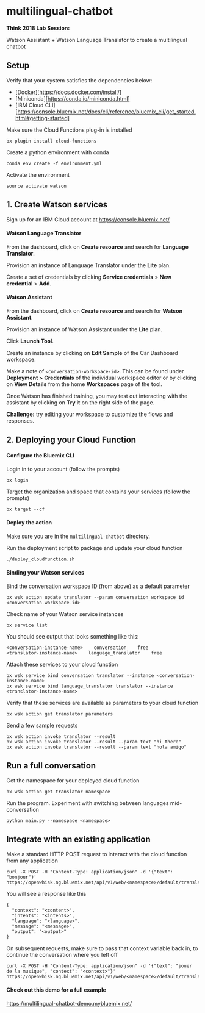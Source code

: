 # multilingual-chatbot
**Think 2018 Lab Session:**

Watson Assistant + Watson Language Translator to create a multilingual chatbot

## Setup

Verify that your system satisfies the dependencies below:
- [Docker][https://docs.docker.com/install/]
- [Miniconda][https://conda.io/miniconda.html]
- [IBM Cloud CLI][https://console.bluemix.net/docs/cli/reference/bluemix_cli/get_started.html#getting-started]

Make sure the Cloud Functions plug-in is installed
```
bx plugin install cloud-functions
```

Create a python environment with conda
```
conda env create -f environment.yml
```

Activate the environment
```
source activate watson
```

## 1. Create Watson services

Sign up for an IBM Cloud account at https://console.bluemix.net/

#### Watson Language Translator
From the dashboard, click on **Create resource** and search for **Language Translator**.

Provision an instance of Language Translator under the **Lite** plan.

Create a set of credentials by clicking **Service credentials** > **New credential** > **Add**.

#### Watson Assistant
From the dashboard, click on **Create resource** and search for **Watson Assistant**.

Provision an instance of Watson Assistant under the **Lite** plan.

Click **Launch Tool**.

Create an instance by clicking on **Edit Sample** of the Car Dashboard workspace.

Make a note of `<conversation-workspace-id>`.
This can be found under **Deployment > Credentials** of the individual workspace editor
or by clicking on **View Details** from the home **Workspaces** page of the tool.

Once Watson has finished training, you may test out interacting with the assistant
by clicking on **Try it** on the right side of the page.

**Challenge:** try editing your workspace to customize the flows and responses.


## 2. Deploying your Cloud Function
#### Configure the Bluemix CLI
Login in to your account (follow the prompts)
```
bx login
```
Target the organization and space that contains your services (follow the prompts)
```
bx target --cf
```

#### Deploy the action
Make sure you are in the `multilingual-chatbot` directory.

Run the deployment script to package and update your cloud function
```
./deploy_cloudfunction.sh
```

#### Binding your Watson services

Bind the conversation workspace ID (from above) as a default parameter
```
bx wsk action update translator --param conversation_workspace_id <conversation-workspace-id>
```

Check name of your Watson service instances
```
bx service list
```

You should see output that looks something like this:
```
<conversation-instance-name>    conversation    free
<translator-instance-name>    language_translator    free
```

Attach these services to your cloud function
```
bx wsk service bind conversation translator --instance <conversation-instance-name>
bx wsk service bind language_translator translator --instance <translator-instance-name>
```

Verify that these services are available as parameters to your cloud function
```
bx wsk action get translator parameters
```

Send a few sample requests
```
bx wsk action invoke translator --result
bx wsk action invoke translator --result --param text "hi there"
bx wsk action invoke translator --result --param text "hola amigo"
```

## Run a full conversation

Get the namespace for your deployed cloud function
```
bx wsk action get translator namespace
```

Run the program. Experiment with switching between languages mid-conversation
```
python main.py --namespace <namespace>
```

## Integrate with an existing application

Make a standard HTTP POST request to interact with the cloud function from any application
```
curl -X POST -H "Content-Type: application/json" -d '{"text": "bonjour"}' https://openwhisk.ng.bluemix.net/api/v1/web/<namespace>/default/translator.json
```

You will see a response like this
```
{
  "context": "<content>",
  "intents": "<intents>",
  "language": "<language>",
  "message": "<message>",
  "output": "<output>"
}
```

On subsequent requests, make sure to pass that context variable back in, to continue the conversation where you left off
```
curl -X POST -H "Content-Type: application/json" -d '{"text": "jouer de la musique", "context": "<context>"}' https://openwhisk.ng.bluemix.net/api/v1/web/<namespace>/default/translator.json
```

#### Check out this demo for a full example
https://multilingual-chatbot-demo.mybluemix.net/
